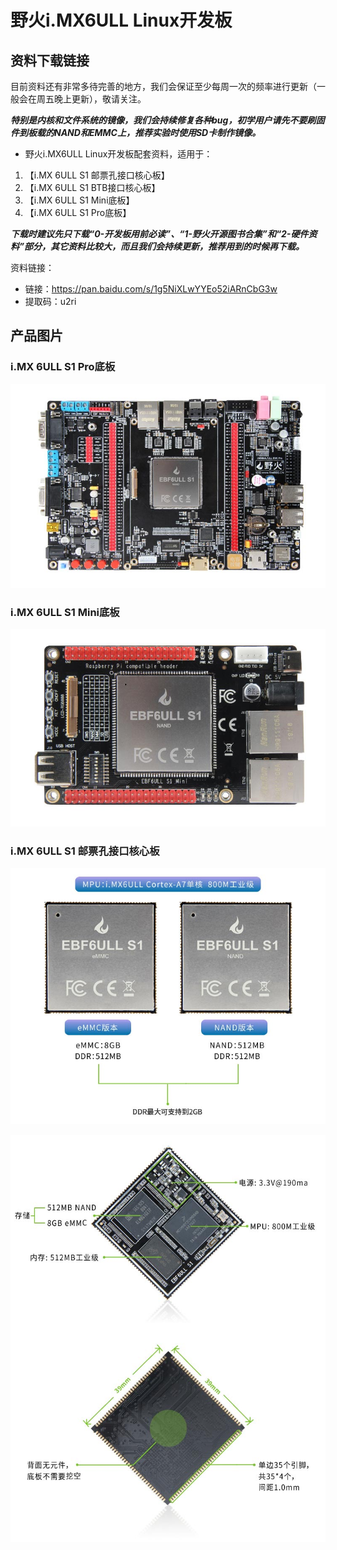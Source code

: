 [](野火i.MX-6ULL-Linux开发板)

# 野火i.MX6ULL Linux开发板

## 资料下载链接
目前资料还有非常多待完善的地方，我们会保证至少每周一次的频率进行更新（一般会在周五晚上更新），敬请关注。

_**特别是内核和文件系统的镜像，我们会持续修复各种bug，初学用户请先不要刷固件到板载的NAND和EMMC上，推荐实验时使用SD卡制作镜像。**_

* 野火i.MX6ULL Linux开发板配套资料，适用于：

1. 【i.MX 6ULL S1 邮票孔接口核心板】
2. 【i.MX 6ULL S1 BTB接口核心板】
3. 【i.MX 6ULL S1 Mini底板】
4. 【i.MX 6ULL S1 Pro底板】
   
_**下载时建议先只下载“0-开发板用前必读”、“1-野火开源图书合集”和“2-硬件资料”部分，其它资料比较大，而且我们会持续更新，推荐用到的时候再下载。**_


资料链接：
* 链接：<https://pan.baidu.com/s/1g5NiXLwYYEo52iARnCbG3w> 
* 提取码：u2ri 



## 产品图片



### i.MX 6ULL S1 Pro底板
![i.MX 6ULL S1 Pro底板](../images/linux/imx6ull/imx6ull_s1_pro.jpg)

### i.MX 6ULL S1 Mini底板
![i.MX 6ULL S1 Mini底板](../images/linux/imx6ull/imx6ull_s1_mini.jpg)


### i.MX 6ULL S1 邮票孔接口核心板
![i.MX 6ULL S1 邮票孔接口核心板1](../images/linux/imx6ull/imx6ull_s1_pic1.jpg)

![i.MX 6ULL S1 邮票孔接口核心板2](../images/linux/imx6ull/imx6ull_s2_pic2.jpg)